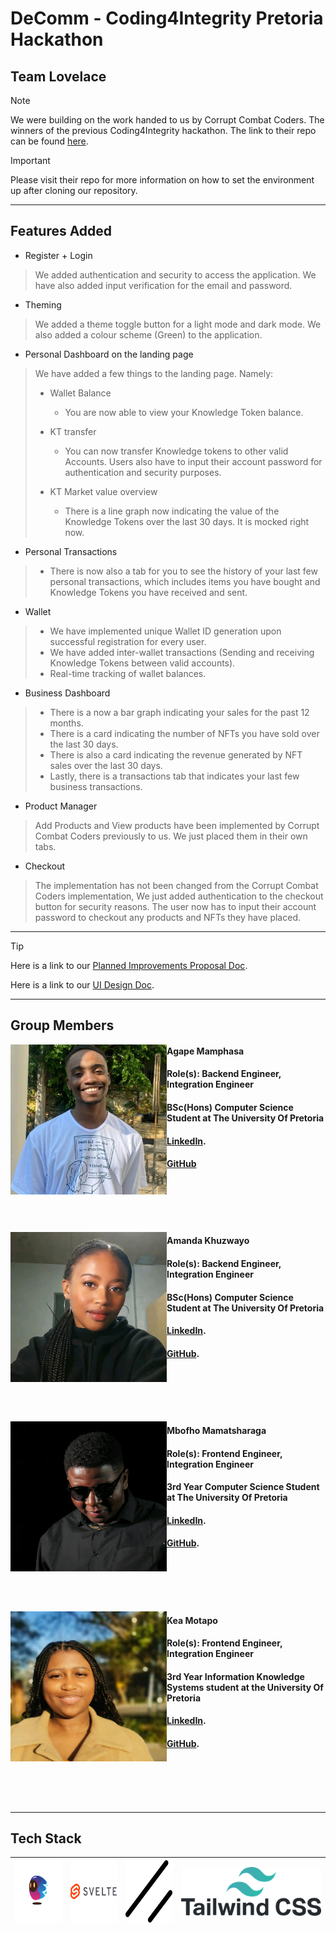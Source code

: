 # DeComm - Coding4Integrity Pretoria Hackathon
## Team Lovelace 

> [!NOTE]
> We were building on the work handed to us by Corrupt Combat Coders. The winners of the previous Coding4Integrity hackathon. The link to their repo can be found [here](https://github.com/KnowledgeFound/Coding4Integrity-DeComm-Hackathon).

> [!IMPORTANT]
> Please visit their repo for more information on how to set the environment up after cloning our repository.

---

## Features Added

- Register + Login
> We added authentication and security to access the application. We have also added input verification for the email and password.
- Theming 
> We added a theme toggle button for a light mode and dark mode. We also added a colour scheme (Green) to the application.
- Personal Dashboard on the landing page
> We have added a few things to the landing page. Namely:
> - Wallet Balance
> 
>   - You are now able to view your Knowledge Token balance.
> 
> - KT transfer
>
>   - You can now transfer Knowledge tokens to other valid Accounts. Users also have to input their account password for authentication and security purposes. 
>
> - KT Market value overview
> 
>   - There is a line graph now indicating the value of the Knowledge Tokens over the last 30 days. It is mocked right now.

- Personal Transactions
 
>   - There is now also a tab for you to see the history of your last few personal transactions, which includes items you have bought and Knowledge Tokens you have received and sent.

- Wallet

>   - We have implemented unique Wallet ID generation upon successful registration for every user.
>   - We have added inter-wallet transactions (Sending and receiving Knowledge Tokens between valid accounts).
>   - Real-time tracking of wallet balances.

- Business Dashboard

> - There is a now a bar graph indicating your sales for the past 12 months.
> - There is a card indicating the number of NFTs you have sold over the last 30 days.
> - There is also a card indicating the revenue generated by NFT sales over the last 30 days.
> - Lastly, there is a transactions tab that indicates your last few business transactions.

- Product Manager

> Add Products and View products have been implemented by Corrupt Combat Coders previously to us. We just placed them in their own tabs.

- Checkout

> The implementation has not been changed from the Corrupt Combat Coders implementation, We just added authentication to the checkout button for security reasons. The user now has to input their account password to checkout any products and NFTs they have placed.

---

> [!TIP]
> Here is a link to our [Planned Improvements Proposal Doc](https://github.com/theaman249/Coding4Integrity-DeComm-Hackathon/tree/develop/DesignDocs/PlannedImprovements.pdf).
>
> Here is a link to our [UI Design Doc](https://github.com/theaman249/Coding4Integrity-DeComm-Hackathon/tree/develop/DesignDocs/).

---

## Group Members
<p>
  <img width="250" height="240" align='left' src="Agape.jpeg">
</p>

#### Agape Mamphasa

#### Role(s): Backend Engineer, Integration Engineer

#### BSc(Hons) Computer Science Student at The University Of Pretoria

#### [LinkedIn](https://www.linkedin.com/in/agape-mamphasa-92022a2a9/).

#### [GitHub](https://github.com/theaman249)

<br>
<br>
<br>
<br>

<p>
  <img width="250" height="240" align='left' src="amanda.jfif">
</p>

#### Amanda Khuzwayo

#### Role(s): Backend Engineer, Integration Engineer

#### BSc(Hons) Computer Science Student at The University Of Pretoria

#### [LinkedIn](https://www.linkedin.com/in/amanda-khuzwayo-894130135/).

#### [GitHub](https://github.com/Amanda9805).

<br>
<br>
<br>
<br>

<p>
  <img width="250" height="240" align='left' src="mbofho.jfif">
</p>

#### Mbofho Mamatsharaga

#### Role(s): Frontend Engineer, Integration Engineer

#### 3rd Year Computer Science Student at The University Of Pretoria

#### [LinkedIn](https://www.linkedin.com/in/mbofho-mamatsharaga-54992823b/). 

#### [GitHub](https://github.com/TheStoryOfChampion).

<br>
<br>
<br>
<br>

<p>
  <img width="250" height="240" align='left' src="kea.jpg">
</p>

#### Kea Motapo

#### Role(s): Frontend Engineer, Integration Engineer

#### 3rd Year Information Knowledge Systems student at the University Of Pretoria

#### [LinkedIn](https://www.linkedin.com/in/mbofho-mamatsharaga-54992823b/).
#### [GitHub](https://github.com/keamothapo).

<br>
<br>
<br>
<br>

---

## Tech Stack

| <img width="100" height="100" align='left' src="Motoko.png"> | <img width="100" height="100" align='left' src="svelte.png"> | <img width="100" height="100" align='left' src="shadcn.png"> | <img align='left' src="tailwind.png"> |
| --- | --- | --- | --- |
